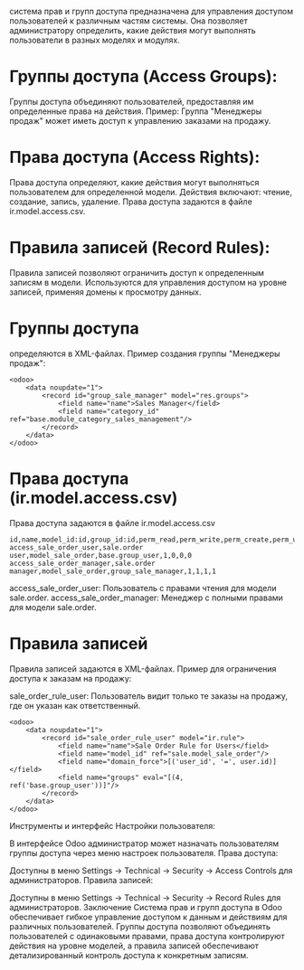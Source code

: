 система прав и групп доступа предназначена для управления доступом пользователей к различным частям системы. 
Она позволяет администратору определить, какие действия могут выполнять пользователи в разных моделях и модулях.


# Группы доступа (Access Groups):

Группы доступа объединяют пользователей, предоставляя им определенные права на действия.
Пример: Группа "Менеджеры продаж" может иметь доступ к управлению заказами на продажу.

# Права доступа (Access Rights):

Права доступа определяют, какие действия могут выполняться пользователем для определенной модели.
Действия включают: чтение, создание, запись, удаление.
Права доступа задаются в файле ir.model.access.csv.

# Правила записей (Record Rules):

Правила записей позволяют ограничить доступ к определенным записям в модели.
Используются для управления доступом на уровне записей, применяя домены к просмотру данных.

Группы доступа
============================================
определяются в XML-файлах. 
Пример создания группы "Менеджеры продаж":

    <odoo>
        <data noupdate="1">
            <record id="group_sale_manager" model="res.groups">
                <field name="name">Sales Manager</field>
                <field name="category_id" ref="base.module_category_sales_management"/>
            </record>
        </data>
    </odoo>

Права доступа (ir.model.access.csv)
============================================
Права доступа задаются в файле ir.model.access.csv 

    id,name,model_id:id,group_id:id,perm_read,perm_write,perm_create,perm_unlink
    access_sale_order_user,sale.order user,model_sale_order,base.group_user,1,0,0,0
    access_sale_order_manager,sale.order manager,model_sale_order,group_sale_manager,1,1,1,1

access_sale_order_user: Пользователь с правами чтения для модели sale.order.
access_sale_order_manager: Менеджер с полными правами для модели sale.order.

Правила записей
============================================
Правила записей задаются в XML-файлах. Пример для ограничения доступа к заказам на продажу:

sale_order_rule_user: Пользователь видит только те заказы на продажу, где он указан как ответственный.

    <odoo>
        <data noupdate="1">
            <record id="sale_order_rule_user" model="ir.rule">
                <field name="name">Sale Order Rule for Users</field>
                <field name="model_id" ref="sale.model_sale_order"/>
                <field name="domain_force">[('user_id', '=', user.id)]</field>
                <field name="groups" eval="[(4, ref('base.group_user'))]"/>
            </record>
        </data>
    </odoo>

Инструменты и интерфейс
Настройки пользователя:

В интерфейсе Odoo администратор может назначать пользователям группы доступа через меню настроек пользователя.
Права доступа:

Доступны в меню Settings -> Technical -> Security -> Access Controls для администраторов.
Правила записей:

Доступны в меню Settings -> Technical -> Security -> Record Rules для администраторов.
Заключение
Система прав и групп доступа в Odoo обеспечивает гибкое управление доступом к данным и действиям для различных
пользователей. Группы доступа позволяют объединять пользователей с одинаковыми правами, права доступа контролируют
действия на уровне моделей, а правила записей обеспечивают детализированный контроль доступа к конкретным записям.







